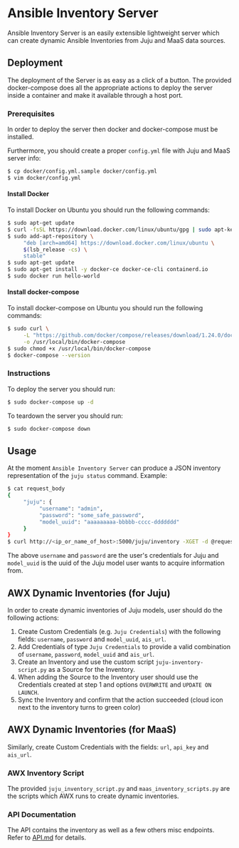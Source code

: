# Ansible Inventory Server
Ansible Inventory Server is an easily extensible lightweight server
which can create dynamic Ansible Inventories from Juju and MaaS data
sources.

## Deployment
The deployment of the Server is as easy as a click of a button. The
provided docker-compose does all the appropriate actions to deploy the
server inside a container and make it available through a host port.

### Prerequisites
In order to deploy the server then docker and docker-compose must be
installed.

Furthermore, you should create a proper `config.yml` file with Juju and
MaaS server info:

```bash
$ cp docker/config.yml.sample docker/config.yml
$ vim docker/config.yml
```

#### Install Docker
To install Docker on Ubuntu you should run the following commands:

```bash
$ sudo apt-get update
$ curl -fsSL https://download.docker.com/linux/ubuntu/gpg | sudo apt-key add -
$ sudo add-apt-repository \
     "deb [arch=amd64] https://download.docker.com/linux/ubuntu \
     $(lsb_release -cs) \
     stable"
$ sudo apt-get update
$ sudo apt-get install -y docker-ce docker-ce-cli containerd.io
$ sudo docker run hello-world
```

#### Install docker-compose
To install docker-compose on Ubuntu you should run the following
commands:

```bash
$ sudo curl \
     -L "https://github.com/docker/compose/releases/download/1.24.0/docker-compose-$(uname -s)-$(uname -m)" \
     -o /usr/local/bin/docker-compose
$ sudo chmod +x /usr/local/bin/docker-compose
$ docker-compose --version
```

### Instructions
To deploy the server you should run:

```bash
$ sudo docker-compose up -d
```

To teardown the server you should run:

```bash
$ sudo docker-compose down
```

## Usage
At the moment `Ansible Inventory Server` can produce a JSON inventory
representation of the `juju status` command. Example:

```bash
$ cat request_body
{
     "juju": {
          "username": "admin",
          "password": "some_safe_password",
          "model_uuid": "aaaaaaaaa-bbbbb-cccc-ddddddd"
     }
}
$ curl http://<ip_or_name_of_host>:5000/juju/inventory -XGET -d @request_body
```

The above `username` and `password` are the user's credentials for Juju
and `model_uuid` is the uuid of the Juju model user wants to acquire
information from.

## AWX Dynamic Inventories (for Juju)
In order to create dynamic inventories of Juju models, user should do
the following actions:

1. Create Custom Credentials (e.g. `Juju Credentials`) with the
following fields: `username`, `password` and `model_uuid`, `ais_url`.
2. Add Credentials of type `Juju Credentials` to provide a valid
combination of `username`, `password`, `model_uuid` and `ais_url`.
3. Create an Inventory and use the custom script `juju-inventory-script.py`
as a Source for the Inventory.
4. When adding the Source to the Inventory user should use the
Credentials created at step 1 and options `OVERWRITE` and
`UPDATE ON LAUNCH`.
5. Sync the Inventory and confirm that the action succeeded (cloud icon
next to the inventory turns to green color)

## AWX Dynamic Inventories (for MaaS)
Similarly, create Custom Credentials with the fields: `url`, `api_key`
and `ais_url`.

### AWX Inventory Script
The provided `juju_inventory_script.py` and `maas_inventory_scripts.py`
are the scripts which AWX runs to create dynamic inventories.

### API Documentation
The API contains the inventory as well as a few others misc endpoints.
Refer to [API.md](./API.md) for details.
